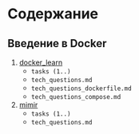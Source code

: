 # Содержание

## Введение в Docker

1. [docker_learn](https://github.com/lamjob1993/docker-monitoring/tree/main/docker/tasks/docker_learn)
    - `tasks (1..)`
    - `tech_questions.md`
    - `tech_questions_dockerfile.md`
    - `tech_questions_compose.md`
2. [mimir](https://github.com/lamjob1993/docker-monitoring/tree/main/docker/tasks/mimir)
    - `tasks (1..)`
    - `tech_questions.md`
